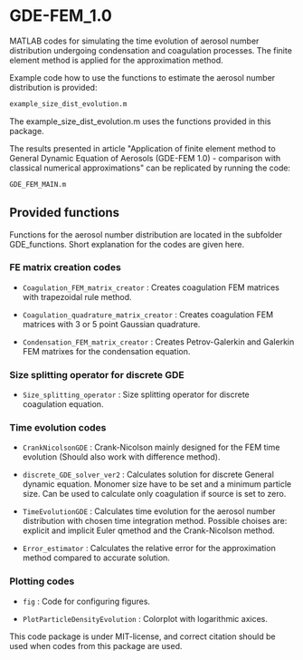 # GDE-FEM_1.0

MATLAB codes for simulating the time evolution of aerosol number distribution undergoing condensation and coagulation processes. The finite element method is applied for the approximation method.

Example code how to use the functions to estimate the aerosol number distribution is provided:

```sh
example_size_dist_evolution.m
```
The example_size_dist_evolution.m uses the functions provided in this package.

The results presented in article "Application of finite element method to General Dynamic Equation of Aerosols (GDE-FEM 1.0) - comparison with classical numerical approximations" can be replicated by running the code:

```sh
GDE_FEM_MAIN.m
```

## Provided functions
Functions for the aerosol number distribution are located in the subfolder GDE_functions. Short explanation for the codes are given here.

### FE matrix creation codes

- `Coagulation_FEM_matrix_creator` : Creates coagulation FEM matrices with trapezoidal rule method.

- `Coagulation_quadrature_matrix_creator` : Creates coagulation FEM matrices with 3 or 5 point Gaussian quadrature.

- `Condensation_FEM_matrix_creator` : Creates Petrov-Galerkin and Galerkin FEM matrixes for the condensation equation.

### Size splitting operator for discrete GDE

- `Size_splitting_operator` : Size splitting operator for discrete coagulation equation.

### Time evolution codes 

- `CrankNicolsonGDE` : Crank-Nicolson mainly designed for the FEM time evolution (Should also work with difference method).

- `discrete_GDE_solver_ver2` : Calculates solution for discrete General dynamic equation. Monomer size have to be set and a minimum particle size. 
			  	Can be used to calculate only coagulation if source is set to zero.

- `TimeEvolutionGDE` : Calculates time evolution for the aerosol number distribution with chosen time integration method. Possible choises are: explicit and implicit Euler 				qmethod and the Crank-Nicolson method.

- `Error_estimator` : Calculates the relative error for the approximation method compared to accurate solution.

### Plotting codes

- `fig` : Code for configuring figures.

- `PlotParticleDensityEvolution` : Colorplot with logarithmic axices.


This code package is under MIT-license, and correct citation should be used when codes from this package are used.
